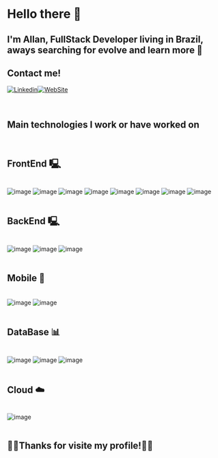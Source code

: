 # Hello there 👾 
## I'm Allan, FullStack Developer living in Brazil, aways searching for evolve and learn more 🚀<br>

## Contact me!
[![Linkedin](https://img.shields.io/badge/LinkedIn-0077B5?style=for-the-badge&logo=linkedin&logoColor=white)](https://www.linkedin.com/in/all6/)[![WebSite](https://img.shields.io/badge/website-000000?style=for-the-badge&logo=About.me&logoColor=white)](https://allan66.github.io/contact-site/)
<br>

<br>

## Main technologies I work or have worked on

<div  style="display:inline_block"> </br>

## FrontEnd 🖳
<br>
<img align="center" alt="image" src="https://img.shields.io/badge/HTML5-E34F26?style=for-the-badge&logo=html5&logoColor=white"/>
<img align="center" alt="image" src="https://img.shields.io/badge/CSS3-1572B6?style=for-the-badge&logo=css3&logoColor=white"/>
<img align="center" alt="image" src="https://img.shields.io/badge/Sass-CC6699?style=for-the-badge&logo=sass&logoColor=white"/>
<img align="center" alt="image" src="https://img.shields.io/badge/PHP-777BB4?style=for-the-badge&logo=php&logoColor=white"/>
<img align="center" alt="image" src="https://img.shields.io/badge/JavaScript-F7DF1E?style=for-the-badge&logo=javascript&logoColor=black"/>
<img align="center" alt="image" src="https://img.shields.io/badge/React-20232A?style=for-the-badge&logo=react&logoColor=61DAFB"/>
<img align="center" alt="image" src="https://img.shields.io/badge/Vue.js-35495E?style=for-the-badge&logo=vue.js&logoColor=4FC08D"/>
<img align="center" alt="image" src="https://img.shields.io/badge/jQuery-0769AD?style=for-the-badge&logo=jquery&logoColor=white"/><br><br>

## BackEnd 🖳
<br>
<img align="center" alt="image" src="https://img.shields.io/badge/PHP-777BB4?style=for-the-badge&logo=php&logoColor=white"/>
<img align="center" alt="image" src="https://img.shields.io/badge/Laravel-FF2D20?style=for-the-badge&logo=laravel&logoColor=white"/>
<img align="center" alt="image" src="https://img.shields.io/badge/Node.js-43853D?style=for-the-badge&logo=node.js&logoColor=white"/><br><br>

## Mobile 📱
<br>
<img align="center" alt="image" src="https://img.shields.io/badge/React_Native-20232A?style=for-the-badge&logo=react&logoColor=61DAFB"/>
<img align="center" alt="image" src="https://img.shields.io/badge/Ionic-3880FF?style=for-the-badge&logo=ionic&logoColor=white"/><br><br>

## DataBase 📊
<br><img align="center" alt="image" src="https://img.shields.io/badge/MongoDB-4EA94B?style=for-the-badge&logo=mongodb&logoColor=white"/>
<img align="center" alt="image" src="https://img.shields.io/badge/MySQL-00000F?style=for-the-badge&logo=mysql&logoColor=white"/>
<img align="center" alt="image" src="https://img.shields.io/badge/Oracle-F80000?style=for-the-badge&logo=oracle&logoColor=black"/><br><br>

## Cloud ☁️
<br><img align="center" alt="image" src="https://img.shields.io/badge/Amazon_AWS-FF9900?style=for-the-badge&logo=amazonaws&logoColor=white"/>
<br><br>
## 💖💖Thanks for visite my profile!💖💖

</div>

